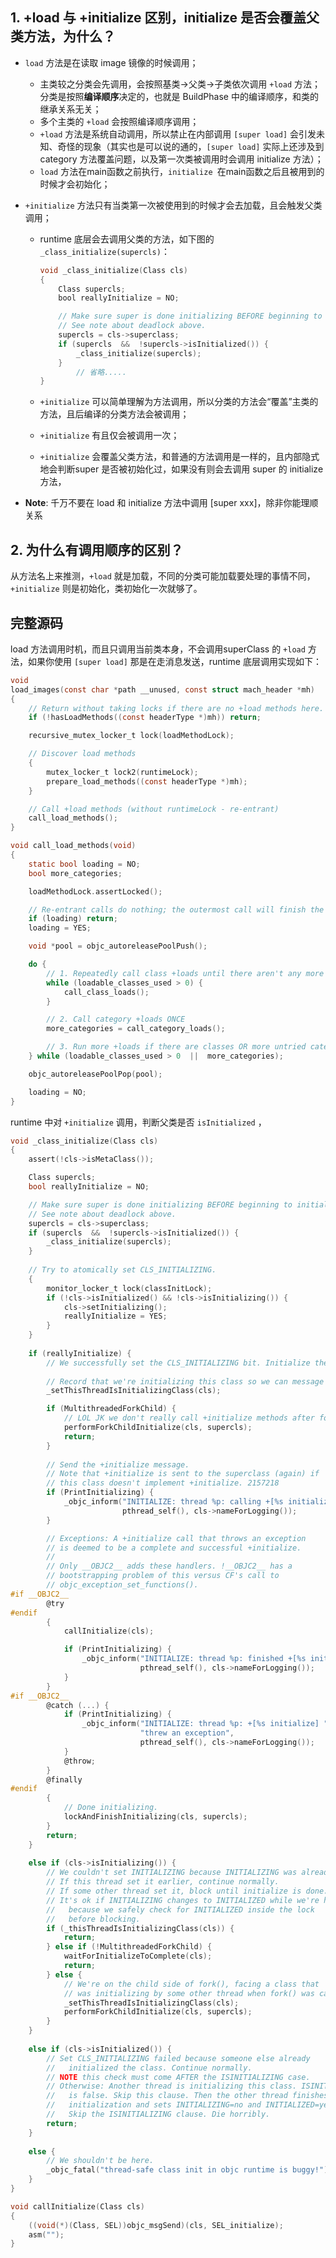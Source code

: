 ## 1. +load 与 +initialize 区别，initialize 是否会覆盖父类方法，为什么？

* `load` 方法是在读取 image 镜像的时候调用；

  * 主类较之分类会先调用，会按照基类->父类->子类依次调用 `+load`  方法；分类是按照**编译顺序**决定的，也就是 BuildPhase 中的编译顺序，和类的继承关系无关；
  * 多个主类的 `+load` 会按照编译顺序调用；
  * `+load` 方法是系统自动调用，所以禁止在内部调用 `[super load]` 会引发未知、奇怪的现象（其实也是可以说的通的，`[super load]` 实际上还涉及到 category 方法覆盖问题，以及第一次类被调用时会调用 initialize 方法）；
  * `load` 方法在main函数之前执行，`initialize `在main函数之后且被用到的时候才会初始化；

* `+initialize` 方法只有当类第一次被使用到的时候才会去加载，且会触发父类调用；

  * runtime 底层会去调用父类的方法，如下图的 `_class_initialize(supercls)`：

    ```objective-c
    void _class_initialize(Class cls)
    {
        Class supercls;
        bool reallyInitialize = NO;
    
        // Make sure super is done initializing BEFORE beginning to initialize cls.
        // See note about deadlock above.
        supercls = cls->superclass;
        if (supercls  &&  !supercls->isInitialized()) {
            _class_initialize(supercls);
        }
    		// 省略.....
    }
    ```

  * `+initialize` 可以简单理解为方法调用，所以分类的方法会“覆盖”主类的方法，且后编译的分类方法会被调用；

  * `+initialize` 有且仅会被调用一次；

  *  `+initialize` 会覆盖父类方法，和普通的方法调用是一样的，且内部隐式地会判断super 是否被初始化过，如果没有则会去调用 super 的 initialize 方法，

* **Note**: 千万不要在 load 和 initialize 方法中调用 [super xxx]，除非你能理顺关系

## 2. 为什么有调用顺序的区别？

从方法名上来推测，`+load` 就是加载，不同的分类可能加载要处理的事情不同，`+initialize` 则是初始化，类初始化一次就够了。

## 完整源码

load 方法调用时机，而且只调用当前类本身，不会调用superClass 的 `+load` 方法，如果你使用 `[super load]` 那是在走消息发送，runtime 底层调用实现如下：

```c
void
load_images(const char *path __unused, const struct mach_header *mh)
{
    // Return without taking locks if there are no +load methods here.
    if (!hasLoadMethods((const headerType *)mh)) return;

    recursive_mutex_locker_t lock(loadMethodLock);

    // Discover load methods
    {
        mutex_locker_t lock2(runtimeLock);
        prepare_load_methods((const headerType *)mh);
    }

    // Call +load methods (without runtimeLock - re-entrant)
    call_load_methods();
}

void call_load_methods(void)
{
    static bool loading = NO;
    bool more_categories;

    loadMethodLock.assertLocked();

    // Re-entrant calls do nothing; the outermost call will finish the job.
    if (loading) return;
    loading = YES;

    void *pool = objc_autoreleasePoolPush();

    do {
        // 1. Repeatedly call class +loads until there aren't any more
        while (loadable_classes_used > 0) {
            call_class_loads();
        }

        // 2. Call category +loads ONCE
        more_categories = call_category_loads();

        // 3. Run more +loads if there are classes OR more untried categories
    } while (loadable_classes_used > 0  ||  more_categories);

    objc_autoreleasePoolPop(pool);

    loading = NO;
}
```

runtime 中对 `+initialize`  调用，判断父类是否 `isInitialized` ，

```c
void _class_initialize(Class cls)
{
    assert(!cls->isMetaClass());

    Class supercls;
    bool reallyInitialize = NO;

    // Make sure super is done initializing BEFORE beginning to initialize cls.
    // See note about deadlock above.
    supercls = cls->superclass;
    if (supercls  &&  !supercls->isInitialized()) {
        _class_initialize(supercls);
    }
    
    // Try to atomically set CLS_INITIALIZING.
    {
        monitor_locker_t lock(classInitLock);
        if (!cls->isInitialized() && !cls->isInitializing()) {
            cls->setInitializing();
            reallyInitialize = YES;
        }
    }
    
    if (reallyInitialize) {
        // We successfully set the CLS_INITIALIZING bit. Initialize the class.
        
        // Record that we're initializing this class so we can message it.
        _setThisThreadIsInitializingClass(cls);

        if (MultithreadedForkChild) {
            // LOL JK we don't really call +initialize methods after fork().
            performForkChildInitialize(cls, supercls);
            return;
        }
        
        // Send the +initialize message.
        // Note that +initialize is sent to the superclass (again) if 
        // this class doesn't implement +initialize. 2157218
        if (PrintInitializing) {
            _objc_inform("INITIALIZE: thread %p: calling +[%s initialize]",
                         pthread_self(), cls->nameForLogging());
        }

        // Exceptions: A +initialize call that throws an exception 
        // is deemed to be a complete and successful +initialize.
        //
        // Only __OBJC2__ adds these handlers. !__OBJC2__ has a
        // bootstrapping problem of this versus CF's call to
        // objc_exception_set_functions().
#if __OBJC2__
        @try
#endif
        {
            callInitialize(cls);

            if (PrintInitializing) {
                _objc_inform("INITIALIZE: thread %p: finished +[%s initialize]",
                             pthread_self(), cls->nameForLogging());
            }
        }
#if __OBJC2__
        @catch (...) {
            if (PrintInitializing) {
                _objc_inform("INITIALIZE: thread %p: +[%s initialize] "
                             "threw an exception",
                             pthread_self(), cls->nameForLogging());
            }
            @throw;
        }
        @finally
#endif
        {
            // Done initializing.
            lockAndFinishInitializing(cls, supercls);
        }
        return;
    }
    
    else if (cls->isInitializing()) {
        // We couldn't set INITIALIZING because INITIALIZING was already set.
        // If this thread set it earlier, continue normally.
        // If some other thread set it, block until initialize is done.
        // It's ok if INITIALIZING changes to INITIALIZED while we're here, 
        //   because we safely check for INITIALIZED inside the lock 
        //   before blocking.
        if (_thisThreadIsInitializingClass(cls)) {
            return;
        } else if (!MultithreadedForkChild) {
            waitForInitializeToComplete(cls);
            return;
        } else {
            // We're on the child side of fork(), facing a class that
            // was initializing by some other thread when fork() was called.
            _setThisThreadIsInitializingClass(cls);
            performForkChildInitialize(cls, supercls);
        }
    }
    
    else if (cls->isInitialized()) {
        // Set CLS_INITIALIZING failed because someone else already 
        //   initialized the class. Continue normally.
        // NOTE this check must come AFTER the ISINITIALIZING case.
        // Otherwise: Another thread is initializing this class. ISINITIALIZED 
        //   is false. Skip this clause. Then the other thread finishes 
        //   initialization and sets INITIALIZING=no and INITIALIZED=yes. 
        //   Skip the ISINITIALIZING clause. Die horribly.
        return;
    }
    
    else {
        // We shouldn't be here. 
        _objc_fatal("thread-safe class init in objc runtime is buggy!");
    }
}

void callInitialize(Class cls)
{
    ((void(*)(Class, SEL))objc_msgSend)(cls, SEL_initialize);
    asm("");
}
```



